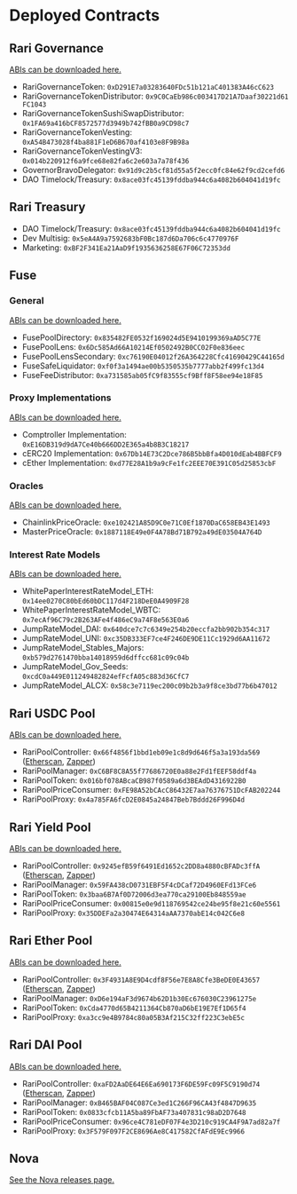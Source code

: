 # Deployed Contracts

## Rari Governance

[ABIs can be downloaded here.](https://github.com/Rari-Capital/rari-dApp/tree/master/src/rari-sdk/governance/abi)

- RariGovernanceToken: `0xD291E7a03283640FDc51b121aC401383A46cC623`
- RariGovernanceTokenDistributor: `0x9C0CaEb986c003417D21A7Daaf30221d61FC1043`
- RariGovernanceTokenSushiSwapDistributor: `0x1FA69a416bCF8572577d3949b742fBB0a9CD98c7`
- RariGovernanceTokenVesting: `0xA54B473028f4ba881F1eD6B670af4103e8F9B98a`
- RariGovernanceTokenVestingV3: `0x014b220912f6a9fce68e82fa6c2e603a7a78f436`
- GovernorBravoDelegator: `0x91d9c2b5cf81d55a5f2ecc0fc84e62f9cd2cefd6`
- DAO Timelock/Treasury: `0x8ace03fc45139fddba944c6a4082b604041d19fc`

## Rari Treasury

- DAO Timelock/Treasury: `0x8ace03fc45139fddba944c6a4082b604041d19fc`
- Dev Multisig: `0x5eA4A9a7592683bF0Bc187d6Da706c6c4770976F`
- Marketing: `0xBF2F341Ea21AaD9f1935636258E67F06C72353dd`

## Fuse

### General

[ABIs can be downloaded here.](https://github.com/Rari-Capital/rari-dApp/tree/master/src/fuse-sdk/src/abi)

- FusePoolDirectory: `0x835482FE0532f169024d5E9410199369aAD5C77E`
- FusePoolLens: `0x6Dc585Ad66A10214Ef0502492B0CC02F0e836eec`
- FusePoolLensSecondary: `0xc76190E04012f26A364228Cfc41690429C44165d`
- FuseSafeLiquidator: `0xf0f3a1494ae00b5350535b7777abb2f499fc13d4`
- FuseFeeDistributor: `0xa731585ab05fC9f83555cf9Bff8F58ee94e18F85`

### Proxy Implementations

[ABIs can be downloaded here.](https://github.com/Rari-Capital/rari-dApp/tree/master/src/fuse-sdk/src/contracts)

- Comptroller Implementation: `0xE16DB319d9dA7Ce40b666DD2E365a4b8B3C18217`
- cERC20 Implementation: `0x67Db14E73C2Dce786B5bbBfa4D010dEab4BBFCF9`
- cEther Implementation: `0xd77E28A1b9a9cFe1fc2EEE70E391C05d25853cbF`

### Oracles

[ABIs can be downloaded here.](https://github.com/Rari-Capital/rari-dApp/tree/master/src/fuse-sdk/src/contracts)

- ChainlinkPriceOracle: `0xe102421A85D9C0e71C0Ef1870DaC658EB43E1493`
- MasterPriceOracle: `0x1887118E49e0F4A78Bd71B792a49dE03504A764D`

### Interest Rate Models

[ABIs can be downloaded here.](https://github.com/Rari-Capital/rari-dApp/tree/master/src/fuse-sdk/src/contracts)

- WhitePaperInterestRateModel_ETH: `0x14ee0270C80bEd60bDC117d4F218DeE0A4909F28`
- WhitePaperInterestRateModel_WBTC: `0x7ecAf96C79c2B263AFe4f486eC9a74F8e563E0a6`
- JumpRateModel_DAI: `0x640dce7c7c6349e254b20eccfa2bb902b354c317`
- JumpRateModel_UNI: `0xc35DB333EF7ce4F246DE9DE11Cc1929d6AA11672`
- JumpRateModel_Stables_Majors: `0xb579d2761470bba14018959d6dffcc681c09c04b`
- JumpRateModel_Gov_Seeds: `0xcdC0a449E011249482824efFcfA05c883d36CfC7`
- JumpRateModel_ALCX: `0x58c3e7119ec200c09b2b3a9f8ce3bd77b6b47012`

## Rari USDC Pool

[ABIs can be downloaded here.](https://github.com/Rari-Capital/rari-dApp/tree/master/src/rari-sdk/pools/stable/abi)

- RariPoolController: `0x66f4856f1bbd1eb09e1c8d9d646f5a3a193da569` ([Etherscan](https://etherscan.io/address/0x66f4856f1bbd1eb09e1c8d9d646f5a3a193da569), [Zapper](https://zapper.fi/dashboard?address=0x66f4856f1bbd1eb09e1c8d9d646f5a3a193da569))
- RariPoolManager: `0xC6BF8C8A55f77686720E0a88e2Fd1fEEF58ddf4a`
- RariPoolToken: `0x016bf078ABcaCB987f0589a6d3BEAdD4316922B0`
- RariPoolPriceConsumer: `0xFE98A52bCAcC86432E7aa76376751DcFAB202244`
- RariPoolProxy: `0x4a785FA6fcD2E0845a24847Beb7Bddd26F996D4d`

## Rari Yield Pool

[ABIs can be downloaded here.](https://github.com/Rari-Capital/rari-dApp/tree/master/src/rari-sdk/pools/stable/abi)

- RariPoolController: `0x9245efB59f6491Ed1652c2DD8a4880cBFADc3ffA` ([Etherscan](https://etherscan.io/address/0x9245efB59f6491Ed1652c2DD8a4880cBFADc3ffA), [Zapper](https://zapper.fi/dashboard?address=0x9245efB59f6491Ed1652c2DD8a4880cBFADc3ffA))
- RariPoolManager: `0x59FA438cD0731EBF5F4cDCaf72D4960EFd13FCe6`
- RariPoolToken: `0x3baa6B7Af0D72006d3ea770ca29100Eb848559ae`
- RariPoolPriceConsumer: `0x00815e0e9d118769542ce24be95f8e21c60e5561`
- RariPoolProxy: `0x35DDEFa2a30474E64314aAA7370abE14c042C6e8`

## Rari Ether Pool

[ABIs can be downloaded here.](https://github.com/Rari-Capital/rari-dApp/tree/master/src/rari-sdk/pools/ethereum/abi)

- RariPoolController: `0x3F4931A8E9D4cdf8F56e7E8A8Cfe3BeDE0E43657` ([Etherscan](https://etherscan.io/address/0x3F4931A8E9D4cdf8F56e7E8A8Cfe3BeDE0E43657), [Zapper](https://zapper.fi/dashboard?address=0x3F4931A8E9D4cdf8F56e7E8A8Cfe3BeDE0E43657))
- RariPoolManager: `0xD6e194aF3d9674b62D1b30Ec676030C23961275e`
- RariPoolToken: `0xCda4770d65B4211364Cb870aD6bE19E7Ef1D65f4`
- RariPoolProxy: `0xa3cc9e4B9784c80a05B3Af215C32ff223C3ebE5c`

## Rari DAI Pool

[ABIs can be downloaded here.](https://github.com/Rari-Capital/rari-dApp/tree/master/src/rari-sdk/pools/stable/abi)

- RariPoolController: `0xaFD2AaDE64E6Ea690173F6DE59Fc09F5C9190d74` ([Etherscan](https://etherscan.io/address/0xaFD2AaDE64E6Ea690173F6DE59Fc09F5C9190d74), [Zapper](https://zapper.fi/dashboard?address=0xaFD2AaDE64E6Ea690173F6DE59Fc09F5C9190d74))
- RariPoolManager: `0xB465BAF04C087Ce3ed1C266F96CA43f4847D9635`
- RariPoolToken: `0x0833cfcb11A5ba89FbAF73a407831c98aD2D7648`
- RariPoolPriceConsumer: `0x96ce4C781eDF07F4e3D210c919CA4F9A7ad82a7f`
- RariPoolProxy: `0x3F579F097F2CE8696Ae8C417582CfAFdE9Ec9966`

## Nova

[See the Nova releases page.](https://github.com/Rari-Capital/nova/releases)
